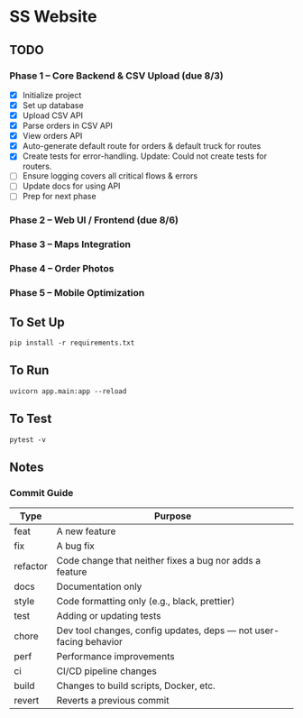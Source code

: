 # SS Website

## TODO

### Phase 1 – Core Backend & CSV Upload (due 8/3)
- [x] Initialize project
- [x] Set up database
- [x] Upload CSV API
- [x] Parse orders in CSV API
- [x] View orders API
- [x] Auto-generate default route for orders & default truck for routes
- [x] Create tests for error-handling. Update: Could not create tests for routers.
- [ ] Ensure logging covers all critical flows & errors
- [ ] Update docs for using API
- [ ] Prep for next phase

### Phase 2 – Web UI / Frontend (due 8/6)

### Phase 3 – Maps Integration

### Phase 4 – Order Photos

### Phase 5 – Mobile Optimization

## To Set Up

```
pip install -r requirements.txt
```

## To Run

```
uvicorn app.main:app --reload   
```

## To Test

```
pytest -v
```

## Notes

### Commit Guide
| Type | Purpose |
| ----- | ----- |
| feat | A new feature |
| fix | A bug fix |
| refactor | Code change that neither fixes a bug nor adds a feature |
| docs | Documentation only |
| style | Code formatting only (e.g., black, prettier) |
| test | Adding or updating tests |
| chore | Dev tool changes, config updates, deps — not user-facing behavior |
| perf | Performance improvements |
| ci | CI/CD pipeline changes |
| build | Changes to build scripts, Docker, etc. |
| revert | Reverts a previous commit |
